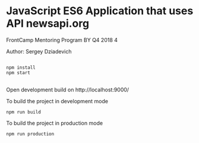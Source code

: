 <h1>
<strong>JavaScript ES6 Application that uses API newsapi.org
</strong>
 <br>
</h1>

FrontCamp Mentoring Program BY Q4 2018 4
        

<p>Author: Sergey Dziadevich</p>



<pre>
<code>
npm install
npm start
</code>
</pre>

Open development build on http://localhost:9000/


To build the project in development mode

<pre><code>npm run build
</code></pre>


To build the project in production mode

<pre><code>npm run production
</code></pre>